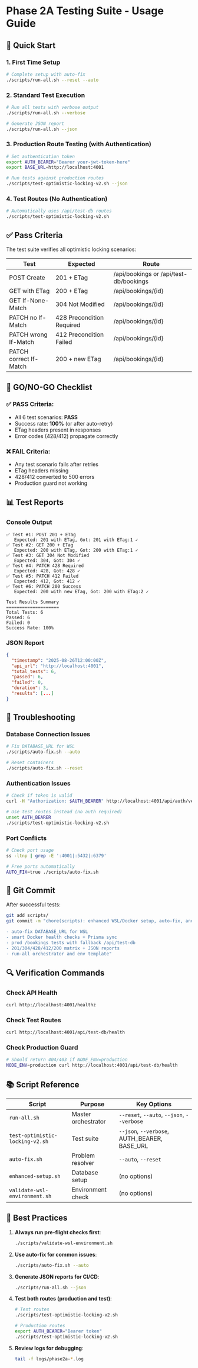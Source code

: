 # Phase 2A Testing Suite - Usage Guide

## 🚀 Quick Start

### 1. First Time Setup
```bash
# Complete setup with auto-fix
./scripts/run-all.sh --reset --auto
```

### 2. Standard Test Execution
```bash
# Run all tests with verbose output
./scripts/run-all.sh --verbose

# Generate JSON report
./scripts/run-all.sh --json
```

### 3. Production Route Testing (with Authentication)
```bash
# Set authentication token
export AUTH_BEARER="Bearer your-jwt-token-here"
export BASE_URL=http://localhost:4001

# Run tests against production routes
./scripts/test-optimistic-locking-v2.sh --json
```

### 4. Test Routes (No Authentication)
```bash
# Automatically uses /api/test-db routes
./scripts/test-optimistic-locking-v2.sh
```

## ✅ Pass Criteria

The test suite verifies all optimistic locking scenarios:

| Test | Expected | Route |
|------|----------|-------|
| POST Create | 201 + ETag | /api/bookings or /api/test-db/bookings |
| GET with ETag | 200 + ETag | /api/bookings/{id} |
| GET If-None-Match | 304 Not Modified | /api/bookings/{id} |
| PATCH no If-Match | 428 Precondition Required | /api/bookings/{id} |
| PATCH wrong If-Match | 412 Precondition Failed | /api/bookings/{id} |
| PATCH correct If-Match | 200 + new ETag | /api/bookings/{id} |

## 🎯 GO/NO-GO Checklist

### ✅ PASS Criteria:
- All 6 test scenarios: **PASS**
- Success rate: **100%** (or after auto-retry)
- ETag headers present in responses
- Error codes (428/412) propagate correctly

### ❌ FAIL Criteria:
- Any test scenario fails after retries
- ETag headers missing
- 428/412 converted to 500 errors
- Production guard not working

## 📊 Test Reports

### Console Output
```
✅ Test #1: POST 201 + ETag
   Expected: 201 with ETag, Got: 201 with ETag:1 ✓
✅ Test #2: GET 200 + ETag
   Expected: 200 with ETag, Got: 200 with ETag:1 ✓
✅ Test #3: GET 304 Not Modified
   Expected: 304, Got: 304 ✓
✅ Test #4: PATCH 428 Required
   Expected: 428, Got: 428 ✓
✅ Test #5: PATCH 412 Failed
   Expected: 412, Got: 412 ✓
✅ Test #6: PATCH 200 Success
   Expected: 200 with new ETag, Got: 200 with ETag:2 ✓

Test Results Summary
====================
Total Tests: 6
Passed: 6
Failed: 0
Success Rate: 100%
```

### JSON Report
```json
{
  "timestamp": "2025-08-26T12:00:00Z",
  "api_url": "http://localhost:4001",
  "total_tests": 6,
  "passed": 6,
  "failed": 0,
  "duration": 3,
  "results": [...]
}
```

## 🔧 Troubleshooting

### Database Connection Issues
```bash
# Fix DATABASE_URL for WSL
./scripts/auto-fix.sh --auto

# Reset containers
./scripts/auto-fix.sh --reset
```

### Authentication Issues
```bash
# Check if token is valid
curl -H "Authorization: $AUTH_BEARER" http://localhost:4001/api/auth/verify

# Use test routes instead (no auth required)
unset AUTH_BEARER
./scripts/test-optimistic-locking-v2.sh
```

### Port Conflicts
```bash
# Check port usage
ss -ltnp | grep -E ':4001|:5432|:6379'

# Free ports automatically
AUTO_FIX=true ./scripts/auto-fix.sh
```

## 📝 Git Commit

After successful tests:
```bash
git add scripts/
git commit -m "chore(scripts): enhanced WSL/Docker setup, auto-fix, and optimistic locking test v2

- auto-fix DATABASE_URL for WSL
- smart Docker health checks + Prisma sync
- prod /bookings tests with fallback /api/test-db
- 201/304/428/412/200 matrix + JSON reports
- run-all orchestrator and env template"
```

## 🔍 Verification Commands

### Check API Health
```bash
curl http://localhost:4001/healthz
```

### Check Test Routes
```bash
curl http://localhost:4001/api/test-db/health
```

### Check Production Guard
```bash
# Should return 404/403 if NODE_ENV=production
NODE_ENV=production curl http://localhost:4001/api/test-db/health
```

## 📚 Script Reference

| Script | Purpose | Key Options |
|--------|---------|-------------|
| `run-all.sh` | Master orchestrator | `--reset`, `--auto`, `--json`, `--verbose` |
| `test-optimistic-locking-v2.sh` | Test suite | `--json`, `--verbose`, AUTH_BEARER, BASE_URL |
| `auto-fix.sh` | Problem resolver | `--auto`, `--reset` |
| `enhanced-setup.sh` | Database setup | (no options) |
| `validate-wsl-environment.sh` | Environment check | (no options) |

## 🌟 Best Practices

1. **Always run pre-flight checks first**:
   ```bash
   ./scripts/validate-wsl-environment.sh
   ```

2. **Use auto-fix for common issues**:
   ```bash
   ./scripts/auto-fix.sh --auto
   ```

3. **Generate JSON reports for CI/CD**:
   ```bash
   ./scripts/run-all.sh --json
   ```

4. **Test both routes (production and test)**:
   ```bash
   # Test routes
   ./scripts/test-optimistic-locking-v2.sh
   
   # Production routes
   export AUTH_BEARER="Bearer token"
   ./scripts/test-optimistic-locking-v2.sh
   ```

5. **Review logs for debugging**:
   ```bash
   tail -f logs/phase2a-*.log
   ```